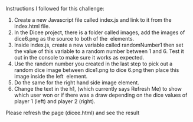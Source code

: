 Instructions I followed for this challenge:

1. Create a new Javascript file called index.js and link to it from the index.html file. 
2. In the Dicee project, there is a folder called images, add the images of dice6.png as the source to both of the <img> elements.
3. Inside index.js, create a new variable called randomNumber1 then set the value of this variable to a random number between 1 and 6. Test it out in the console to make sure it works as expected.
4. Use the random number you created in the last step to pick out a random dice image between dice1.png to dice 6.png then place this image inside the left <img> element.
5. Do the same for the right hand side image element.
6. Change the text in the h1, (which currently says Refresh Me) to show which user won or if there was a draw depending on the dice values of player 1 (left) and player 2 (right).

Please refresh the page (dicee.html) and see the result